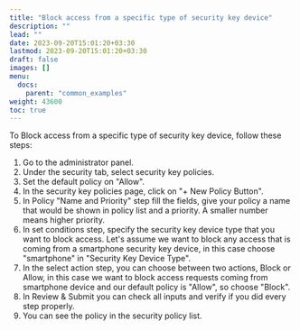 ```yaml
---
title: "Block access from a specific type of security key device"
description: ""
lead: ""
date: 2023-09-20T15:01:20+03:30
lastmod: 2023-09-20T15:01:20+03:30
draft: false
images: []
menu:
  docs:
    parent: "common_examples"
weight: 43600
toc: true
---
```


To Block access from a specific type of security key device, follow these steps:

1. Go to the administrator panel.
2. Under the security tab, select security key policies.
3. Set the default policy on "Allow".
4. In the security key policies page, click on "+ New Policy Button".
5. In Policy "Name and Priority" step fill the fields, give your policy a name that would be shown in policy list and a priority. A smaller number means higher priority.
6. In set conditions step, specify the security key device type that you want to block access. Let's assume we want to block any access that is coming from a smartphone security key device, in this case choose "smartphone" in "Security Key Device Type".
7. In the select action step, you can choose between two actions, Block or Allow, in this case we want to block access requests coming from smartphone device and our default policy is "Allow", so choose "Block".
8. In Review & Submit you can check all inputs and verify if you did every step properly.
9. You can see the policy in the security policy list.
